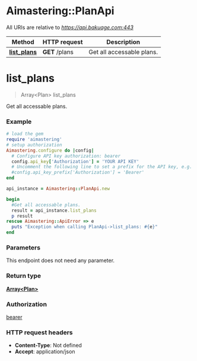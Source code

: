 # Aimastering::PlanApi

All URIs are relative to *https://api.bakuage.com:443*

Method | HTTP request | Description
------------- | ------------- | -------------
[**list_plans**](PlanApi.md#list_plans) | **GET** /plans | Get all accessable plans.


# **list_plans**
> Array&lt;Plan&gt; list_plans

Get all accessable plans.

### Example
```ruby
# load the gem
require 'aimastering'
# setup authorization
Aimastering.configure do |config|
  # Configure API key authorization: bearer
  config.api_key['Authorization'] = 'YOUR API KEY'
  # Uncomment the following line to set a prefix for the API key, e.g. 'Bearer' (defaults to nil)
  #config.api_key_prefix['Authorization'] = 'Bearer'
end

api_instance = Aimastering::PlanApi.new

begin
  #Get all accessable plans.
  result = api_instance.list_plans
  p result
rescue Aimastering::ApiError => e
  puts "Exception when calling PlanApi->list_plans: #{e}"
end
```

### Parameters
This endpoint does not need any parameter.

### Return type

[**Array&lt;Plan&gt;**](Plan.md)

### Authorization

[bearer](../README.md#bearer)

### HTTP request headers

 - **Content-Type**: Not defined
 - **Accept**: application/json



